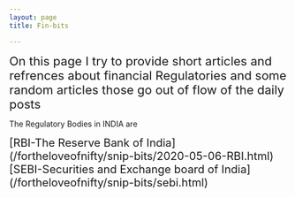 ```yaml
---
layout: page
title: Fin-bits

---
```

<span style="font-size:22px;">
On this page I try to provide short articles and refrences about financial Regulatories and some random articles those go out of flow of the daily posts
</span><br/>

The Regulatory Bodies in INDIA are

<span style="font-size:20px;">
[RBI-The Reserve Bank of India](/fortheloveofnifty/snip-bits/2020-05-06-RBI.html)
</span>
<span style="font-size:20px;">
[SEBI-Securities and Exchange board of India](/fortheloveofnifty/snip-bits/sebi.html)

</span>
<span style="font-size:20px;">


</span>
<span style="font-size:20px;">


</span>
<span style="font-size:20px;">


</span>